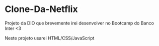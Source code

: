 # Clone-Da-Netflix
Projeto da DIO que brevemente irei desenvolver no Bootcamp do Banco Inter &lt;3

Neste projeto usarei HTML/CSS/JavaScript
